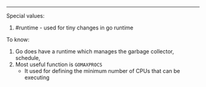 ***
Special values:
1. #runtime - used for tiny changes in go runtime  

To know:
1. Go does have a runtime which manages the garbage collector, schedule, 
2. Most useful function is `GOMAXPROCS`
	- It used for defining the minimum number of CPUs that can be executing 